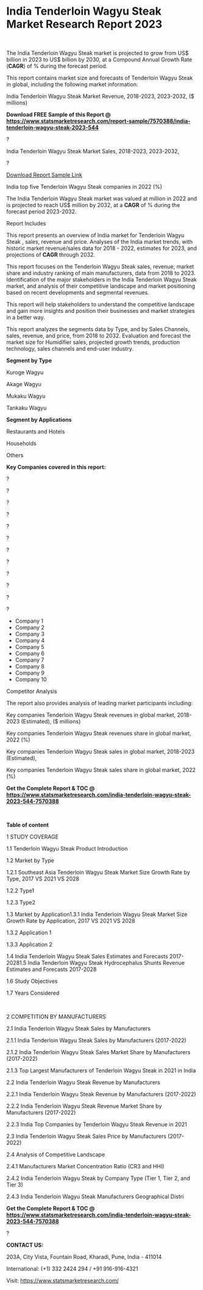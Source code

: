 <h1>India Tenderloin Wagyu Steak Market Research Report 2023</h1><br/><p>The India Tenderloin Wagyu Steak market is projected to grow from US$ billion in 2023 to US$ billion by 2030, at a Compound Annual Growth Rate (<strong>CAGR</strong>) of % during the forecast period.</p>
 
 
 
 <p>This report contains market size and forecasts of Tenderloin Wagyu Steak in global, including the following market information:</p>
 
 
 
 <p>India Tenderloin Wagyu Steak Market Revenue, 2018-2023, 2023-2032, ($ millions)</p>
 
 
 
 <div><b>Download FREE Sample of this Report @ <a href="https://www.statsmarketresearch.com/download-free-sample/7570388/india-tenderloin-wagyu-steak-2023-544">https://www.statsmarketresearch.com/report-sample/7570388/india-tenderloin-wagyu-steak-2023-544</a></b></div>
 
 
 
 <p>? </p>
 
 
 
 <p>India Tenderloin Wagyu Steak Market Sales, 2018-2023, 2023-2032,</p>
 
 
 
 <p>? </p>
 
 
 
 <p><a href="https://www.statsmarketresearch.com/download-free-sample/7570388/india-tenderloin-wagyu-steak-2023-544">Download Report Sample Link</a></p>
 
 
 
 <p>India top five Tenderloin Wagyu Steak companies in 2022 (%)</p>
 
 
 
 <p>The India Tenderloin Wagyu Steak market was valued at million in 2022 and is projected to reach US$ million by 2032, at a <strong>CAGR</strong> of % during the forecast period 2023-2032.</p>
 
 
 
 <p>Report Includes</p>
 
 
 
 <p>This report presents an overview of India market for Tenderloin Wagyu Steak , sales, revenue and price. Analyses of the India market trends, with historic market revenue/sales data for 2018 - 2022, estimates for 2023, and projections of <strong>CAGR</strong> through 2032.</p>
 
 
 
 <p>This report focuses on the Tenderloin Wagyu Steak sales, revenue, market share and industry ranking of main manufacturers, data from 2018 to 2023. Identification of the major stakeholders in the India Tenderloin Wagyu Steak market, and analysis of their competitive landscape and market positioning based on recent developments and segmental revenues.</p>
 
 
 
 <p>This report will help stakeholders to understand the competitive landscape and gain more insights and position their businesses and market strategies in a better way.</p>
 
 
 
 <p>This report analyzes the segments data by Type, and by Sales Channels, sales, revenue, and price, from 2018 to 2032. Evaluation and forecast the market size for Humidifier sales, projected growth trends, production technology, sales channels and end-user industry.</p>
 
 
 
 <p><strong>Segment by Type</strong></p>
 
 
 
 <p>Kuroge Wagyu</p>
 
 
 
 <p>Akage Wagyu</p>
 
 
 
 <p>Mukaku Wagyu</p>
 
 
 
 <p>Tankaku Wagyu</p>
 
 
 
 <p><strong>Segment <strong><strong>by Applications</strong></strong></strong></p>
 
 
 
 <p>Restaurants and Hotels</p>
 
 
 
 <p>Households</p>
 
 
 
 <p>Others</p>
 
 
 
 <p><strong>Key Companies covered in this report:</strong></p>
 
 
 
 <p>? </p>
 
 
 
 <p>? </p>
 
 
 
 <p>? </p>
 
 
 
 <p>? </p>
 
 
 
 <p>? </p>
 
 
 
 <p>? </p>
 
 
 
 <p>? </p>
 
 
 
 <p>? </p>
 
 
 
 <p>? </p>
 
 
 
 <p>? </p>
 
 
 
 <p>? </p>
 
 
 
 <p>? </p>
 
 
 
 <ul>
 
 <li>Company 1</li>
 
 <li>Company 2</li>
 
 <li>Company 3</li>
 
 <li>Company 4</li>
 
 <li>Company 5</li>
 
 <li>Company 6</li>
 
 <li>Company 7</li>
 
 <li>Company 8</li>
 
 <li>Company 9</li>
 
 <li>Company 10</li>
 
 </ul>
 
 
 
 <p>Competitor Analysis</p>
 
 
 
 <p>The report also provides analysis of leading market participants including:</p>
 
 
 
 <p>Key companies Tenderloin Wagyu Steak revenues in global market, 2018-2023 (Estimated), ($ millions)</p>
 
 
 
 <p>Key companies Tenderloin Wagyu Steak revenues share in global market, 2022 (%)</p>
 
 
 
 <p>Key companies Tenderloin Wagyu Steak sales in global market, 2018-2023 (Estimated),</p>
 
 
 
 <p>Key companies Tenderloin Wagyu Steak sales share in global market, 2022 (%)</p>
 
 
 
 <div><b>Get the Complete Report & TOC @ <a href="https://www.statsmarketresearch.com/india-tenderloin-wagyu-steak-2023-544-7570388">https://www.statsmarketresearch.com/india-tenderloin-wagyu-steak-2023-544-7570388</a></b></div>
 
 
 
 <p><br />
 
 <b>Table of content</b></p>
 
 
 
 <p>1 STUDY COVERAGE<br />
 
 1.1 Tenderloin Wagyu Steak Product Introduction<br />
 
 1.2 Market by Type<br />
 
 1.2.1 Southeast Asia Tenderloin Wagyu Steak Market Size Growth Rate by Type, 2017 VS 2021 VS 2028<br />
 
 1.2.2 Type1<br />
 
 1.2.3 Type2<br />
 
 1.3 Market by Application1.3.1 India Tenderloin Wagyu Steak Market Size Growth Rate by Application, 2017 VS 2021 VS 2028<br />
 
 1.3.2 Application 1<br />
 
 1.3.3 Application 2<br />
 
 1.4 India Tenderloin Wagyu Steak Sales Estimates and Forecasts 2017-20281.5 India Tenderloin Wagyu Steak Hydrocephalus Shunts Revenue Estimates and Forecasts 2017-2028<br />
 
 1.6 Study Objectives<br />
 
 1.7 Years Considered<br />
 
 <br />
 
 2 COMPETITION BY MANUFACTURERS<br />
 
 2.1 India Tenderloin Wagyu Steak Sales by Manufacturers<br />
 
 2.1.1 India Tenderloin Wagyu Steak Sales by Manufacturers (2017-2022)<br />
 
 2.1.2 India Tenderloin Wagyu Steak Sales Market Share by Manufacturers (2017-2022)<br />
 
 2.1.3 Top Largest Manufacturers of Tenderloin Wagyu Steak in 2021 in India<br />
 
 2.2 India Tenderloin Wagyu Steak Revenue by Manufacturers<br />
 
 2.2.1 India Tenderloin Wagyu Steak Revenue by Manufacturers (2017-2022)<br />
 
 2.2.2 India Tenderloin Wagyu Steak Revenue Market Share by Manufacturers (2017-2022)<br />
 
 2.2.3 India Top Companies by Tenderloin Wagyu Steak Revenue in 2021<br />
 
 2.3 India Tenderloin Wagyu Steak Sales Price by Manufacturers (2017-2022)<br />
 
 2.4 Analysis of Competitive Landscape<br />
 
 2.4.1 Manufacturers Market Concentration Ratio (CR3 and HHI)<br />
 
 2.4.2 India Tenderloin Wagyu Steak by Company Type (Tier 1, Tier 2, and Tier 3)<br />
 
 2.4.3 India Tenderloin Wagyu Steak Manufacturers Geographical Distri</p>
 
 
 
 <div><b>Get the Complete Report & TOC @ <a href="https://www.statsmarketresearch.com/india-tenderloin-wagyu-steak-2023-544-7570388">https://www.statsmarketresearch.com/india-tenderloin-wagyu-steak-2023-544-7570388</a></b></div>
 
 
 
 <p>? </p>
 
 
 
 <p><b>CONTACT US:</b><br />
 
 203A, City Vista, Fountain Road, Kharadi, Pune, India - 411014<br />
 
 International: (+1) 332 2424 294 / +91 916-916-4321<br />
 
 Visit: <a href="https://www.statsmarketresearch.com/">https://www.statsmarketresearch.com/</a></p>